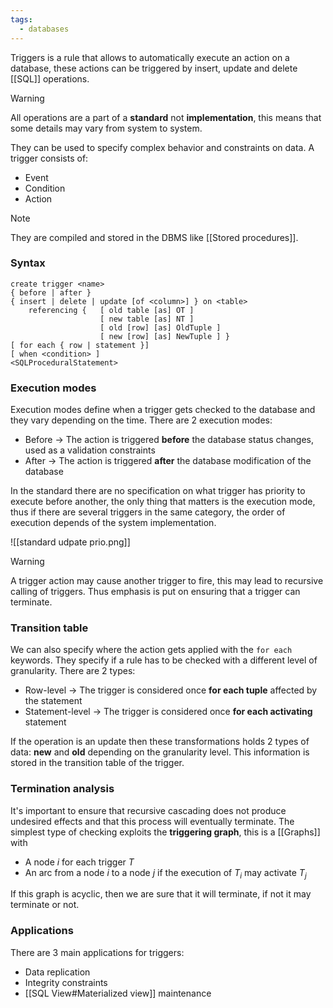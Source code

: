 ```yaml
---
tags:
  - databases
---
```

Triggers is a rule that allows to automatically execute an action on a database, these actions can be triggered by insert, update and delete [[SQL]] operations.

>[!warning]
>All operations are a part of a **standard** not **implementation**, this means that some details may vary from system to system.

They can be used to specify complex behavior and constraints on data. A trigger consists of:
- Event
- Condition
- Action

>[!note]
>They are compiled and stored in the DBMS like [[Stored procedures]].
### Syntax

```mySQL
create trigger <name>
{ before | after }
{ insert | delete | update [of <column>] } on <table>
	referencing {   [ old table [as] OT ]
					[ new table [as] NT ]
					[ old [row] [as] OldTuple ]
					[ new [row] [as] NewTuple ] }
[ for each { row | statement }]
[ when <condition> ]
<SQLProceduralStatement>
```
### Execution modes

Execution modes define when a trigger gets checked to the database and they vary depending on the time.
There are 2 execution modes:
- Before $\to$ The action is triggered **before** the database status changes, used as a validation constraints
- After $\to$ The action is triggered **after** the database modification of the database

In the standard there are no specification on what trigger has priority to execute before another, the only thing that matters is the execution mode, thus if there are several triggers in the same category, the order of execution depends of the system implementation.

![[standard udpate prio.png]]

>[!warning]
>A trigger action may cause another trigger to fire, this may lead to recursive calling of triggers. Thus emphasis is put on ensuring that a trigger can terminate.
### Transition table

We can also specify where the action gets applied with the `for each` keywords. They specify if a rule has to be checked with a different level of granularity. There are 2 types:
- Row-level $\to$ The trigger is considered once **for each tuple** affected by the statement
- Statement-level $\to$ The trigger is considered once **for each activating** statement

If the operation is an update then these transformations holds 2 types of data: **new** and **old** depending on the granularity level. This information is stored in the transition table of the trigger.
### Termination analysis

It's important to ensure that recursive cascading does not produce undesired effects and that this process will eventually terminate. The simplest type of checking exploits the **triggering graph**, this is a [[Graphs]] with
- A node $i$ for each trigger $T$
- An arc from a node $i$ to a node $j$ if the execution of $T_{i}$ may activate $T_{j}$ 

If this graph is acyclic, then we are sure that it will terminate, if not it may terminate or not. 
### Applications

There are 3 main applications for triggers:
- Data replication
- Integrity constraints
- [[SQL View#Materialized view]] maintenance